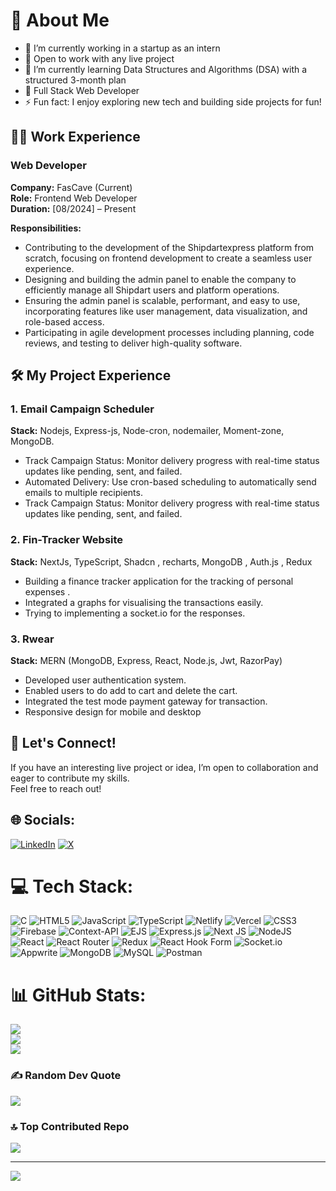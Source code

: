 # 💫 About Me

- 🔭 I’m currently working in a startup as an intern  
- 🤝 Open to work with any live project  
- 🌱 I’m currently learning Data Structures and Algorithms (DSA) with a structured 3-month plan  
- 💬 Full Stack Web Developer  
- ⚡ Fun fact: I enjoy exploring new tech and building side projects for fun!  

## 🧑‍💻 Work Experience
### Web Developer  
**Company:** FasCave (Current)  
**Role:** Frontend Web Developer  
**Duration:** [08/2024] – Present  

**Responsibilities:**  
- Contributing to the development of the Shipdartexpress platform from scratch, focusing on frontend development to create a seamless user experience.  
- Designing and building the admin panel to enable the company to efficiently manage all Shipdart users and platform operations.  
- Ensuring the admin panel is scalable, performant, and easy to use, incorporating features like user management, data visualization, and role-based access.  
- Participating in agile development processes including planning, code reviews, and testing to deliver high-quality software.  

## 🛠️ My Project Experience

### 1. Email Campaign Scheduler
**Stack:**  Nodejs, Express-js,  Node-cron, nodemailer, Moment-zone, MongoDB.
- Track Campaign Status: Monitor delivery progress with real-time status updates like pending, sent, and failed.
- Automated Delivery: Use cron-based scheduling to automatically send emails to multiple recipients.
- Track Campaign Status: Monitor delivery progress with real-time status updates like pending, sent, and failed.
  
### 2. Fin-Tracker Website  
**Stack:** NextJs, TypeScript, Shadcn , recharts, MongoDB , Auth.js , Redux
- Building a finance tracker application for the tracking of personal expenses .
- Integrated a  graphs for visualising the transactions easily.
- Trying to implementing a socket.io for the responses.

### 3. Rwear
**Stack:** MERN (MongoDB, Express, React, Node.js, Jwt, RazorPay) 
- Developed user authentication system.
- Enabled users to do add to cart and delete the cart. 
- Integrated the test mode payment gateway for transaction.
- Responsive design for mobile and desktop


## 🚀 Let's Connect!

If you have an interesting live project or idea, I’m open to collaboration and eager to contribute my skills.  
Feel free to reach out!



## 🌐 Socials:
[![LinkedIn](https://img.shields.io/badge/LinkedIn-%230077B5.svg?logo=linkedin&logoColor=white)](https://linkedin.com/in/https://www.linkedin.com/in/kanav121/) [![X](https://img.shields.io/badge/X-black.svg?logo=X&logoColor=white)](https://x.com/https://x.com/KANAVKUMARRANA1?t=xrvRa09pKqkVh4-bZP6VWA&s=09) 

# 💻 Tech Stack:
![C](https://img.shields.io/badge/c-%2300599C.svg?style=for-the-badge&logo=c&logoColor=white) ![HTML5](https://img.shields.io/badge/html5-%23E34F26.svg?style=for-the-badge&logo=html5&logoColor=white) ![JavaScript](https://img.shields.io/badge/javascript-%23323330.svg?style=for-the-badge&logo=javascript&logoColor=%23F7DF1E) ![TypeScript](https://img.shields.io/badge/typescript-%23007ACC.svg?style=for-the-badge&logo=typescript&logoColor=white) ![Netlify](https://img.shields.io/badge/netlify-%23000000.svg?style=for-the-badge&logo=netlify&logoColor=#00C7B7) ![Vercel](https://img.shields.io/badge/vercel-%23000000.svg?style=for-the-badge&logo=vercel&logoColor=white) ![CSS3](https://img.shields.io/badge/css3-%231572B6.svg?style=for-the-badge&logo=css3&logoColor=white) ![Firebase](https://img.shields.io/badge/firebase-%23039BE5.svg?style=for-the-badge&logo=firebase) ![Context-API](https://img.shields.io/badge/Context--Api-000000?style=for-the-badge&logo=react) ![EJS](https://img.shields.io/badge/ejs-%23B4CA65.svg?style=for-the-badge&logo=ejs&logoColor=black) ![Express.js](https://img.shields.io/badge/express.js-%23404d59.svg?style=for-the-badge&logo=express&logoColor=%2361DAFB) ![Next JS](https://img.shields.io/badge/Next-black?style=for-the-badge&logo=next.js&logoColor=white) ![NodeJS](https://img.shields.io/badge/node.js-6DA55F?style=for-the-badge&logo=node.js&logoColor=white) ![React](https://img.shields.io/badge/react-%2320232a.svg?style=for-the-badge&logo=react&logoColor=%2361DAFB) ![React Router](https://img.shields.io/badge/React_Router-CA4245?style=for-the-badge&logo=react-router&logoColor=white) ![Redux](https://img.shields.io/badge/redux-%23593d88.svg?style=for-the-badge&logo=redux&logoColor=white) ![React Hook Form](https://img.shields.io/badge/React%20Hook%20Form-%23EC5990.svg?style=for-the-badge&logo=reacthookform&logoColor=white) ![Socket.io](https://img.shields.io/badge/Socket.io-black?style=for-the-badge&logo=socket.io&badgeColor=010101) ![Appwrite](https://img.shields.io/badge/Appwrite-%23FD366E.svg?style=for-the-badge&logo=appwrite&logoColor=white) ![MongoDB](https://img.shields.io/badge/MongoDB-%234ea94b.svg?style=for-the-badge&logo=mongodb&logoColor=white) ![MySQL](https://img.shields.io/badge/mysql-4479A1.svg?style=for-the-badge&logo=mysql&logoColor=white) ![Postman](https://img.shields.io/badge/Postman-FF6C37?style=for-the-badge&logo=postman&logoColor=white)
# 📊 GitHub Stats:
![](https://github-readme-stats.vercel.app/api?username=kanav789&theme=dark&hide_border=true&include_all_commits=false&count_private=false)<br/>
![](https://nirzak-streak-stats.vercel.app/?user=kanav789&theme=dark&hide_border=true)<br/>
![](https://github-readme-stats.vercel.app/api/top-langs/?username=kanav789&theme=dark&hide_border=true&include_all_commits=false&count_private=false&layout=compact)

### ✍️ Random Dev Quote
![](https://quotes-github-readme.vercel.app/api?type=horizontal&theme=radical)

### 🔝 Top Contributed Repo
![](https://github-contributor-stats.vercel.app/api?username=kanav789&limit=5&theme=dark&combine_all_yearly_contributions=true)

---
[![](https://visitcount.itsvg.in/api?id=kanav789&icon=0&color=0)](https://visitcount.itsvg.in)

<!-- Proudly created with GPRM ( https://gprm.itsvg.in ) -->
